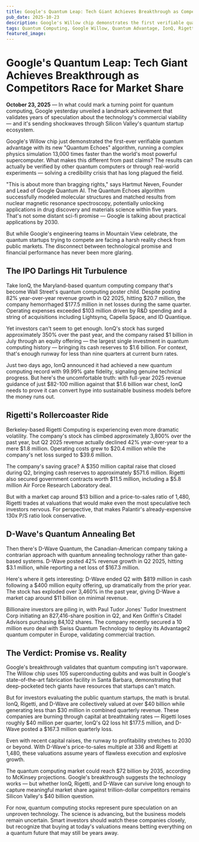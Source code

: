 ```yaml
---
title: Google's Quantum Leap: Tech Giant Achieves Breakthrough as Competitors Race for Market Share
pub_date: 2025-10-23
description: Google's Willow chip demonstrates the first verifiable quantum advantage using the "Quantum Echoes" algorithm, running complex simulations 13,000 times faster than supercomputers. Quantum startups IonQ, Rigetti, and D-Wave show technical progress but face severe cash burn with combined quarterly losses exceeding $384 million. These companies must reach profitability by 2030 or beyond, making investor bets on unproven business models increasingly uncertain.
tags: Quantum Computing, Google Willow, Quantum Advantage, IonQ, Rigetti, D-Wave, Technology Breakthrough, Quantum Echoes Algorithm, Startup Valuation, Market Share, Silicon Valley
featured_image: 
---
```


# Google's Quantum Leap: Tech Giant Achieves Breakthrough as Competitors Race for Market Share

**October 23, 2025** — In what could mark a turning point for quantum computing, Google yesterday unveiled a landmark achievement that validates years of speculation about the technology's commercial viability — and it's sending shockwaves through Silicon Valley's quantum startup ecosystem.

Google's Willow chip just demonstrated the first-ever verifiable quantum advantage with its new "Quantum Echoes" algorithm, running a complex physics simulation 13,000 times faster than the world's most powerful supercomputer. What makes this different from past claims? The results can actually be verified by other quantum computers or through real-world experiments — solving a credibility crisis that has long plagued the field.

"This is about more than bragging rights," says Hartmut Neven, Founder and Lead of Google Quantum AI. The Quantum Echoes algorithm successfully modeled molecular structures and matched results from nuclear magnetic resonance spectroscopy, potentially unlocking applications in drug discovery and materials science within five years. That's not some distant sci-fi promise — Google is talking about practical applications by 2030.

But while Google's engineering teams in Mountain View celebrate, the quantum startups trying to compete are facing a harsh reality check from public markets. The disconnect between technological promise and financial performance has never been more glaring.

## The IPO Darlings Hit Turbulence

Take IonQ, the Maryland-based quantum computing company that's become Wall Street's quantum computing poster child. Despite posting 82% year-over-year revenue growth in Q2 2025, hitting $20.7 million, the company hemorrhaged $177.5 million in net losses during the same quarter. Operating expenses exceeded $103 million driven by R&D spending and a string of acquisitions including Lightsynq, Capella Space, and ID Quantique.

Yet investors can't seem to get enough. IonQ's stock has surged approximately 350% over the past year, and the company raised $1 billion in July through an equity offering — the largest single investment in quantum computing history — bringing its cash reserves to $1.6 billion. For context, that's enough runway for less than nine quarters at current burn rates.

Just two days ago, IonQ announced it had achieved a new quantum computing record with 99.99% gate fidelity, signaling genuine technical progress. But here's the uncomfortable truth: with full-year 2025 revenue guidance of just $82-100 million against that $1.6 billion war chest, IonQ needs to prove it can convert hype into sustainable business models before the money runs out.

## Rigetti's Rollercoaster Ride

Berkeley-based Rigetti Computing is experiencing even more dramatic volatility. The company's stock has climbed approximately 3,800% over the past year, but Q2 2025 revenue actually declined 42% year-over-year to a mere $1.8 million. Operating costs grew to $20.4 million while the company's net loss surged to $39.6 million.

The company's saving grace? A $350 million capital raise that closed during Q2, bringing cash reserves to approximately $571.6 million. Rigetti also secured government contracts worth $11.5 million, including a $5.8 million Air Force Research Laboratory deal.

But with a market cap around $13 billion and a price-to-sales ratio of 1,480, Rigetti trades at valuations that would make even the most speculative tech investors nervous. For perspective, that makes Palantir's already-expensive 130x P/S ratio look conservative.

## D-Wave's Quantum Annealing Bet

Then there's D-Wave Quantum, the Canadian-American company taking a contrarian approach with quantum annealing technology rather than gate-based systems. D-Wave posted 42% revenue growth in Q2 2025, hitting $3.1 million, while reporting a net loss of $167.3 million.

Here's where it gets interesting: D-Wave ended Q2 with $819 million in cash following a $400 million equity offering, up dramatically from the prior year. The stock has exploded over 3,460% in the past year, giving D-Wave a market cap around $11 billion on minimal revenue.

Billionaire investors are piling in, with Paul Tudor Jones' Tudor Investment Corp initiating an 827,416-share position in Q2, and Ken Griffin's Citadel Advisors purchasing 84,102 shares. The company recently secured a 10 million euro deal with Swiss Quantum Technology to deploy its Advantage2 quantum computer in Europe, validating commercial traction.

## The Verdict: Promise vs. Reality

Google's breakthrough validates that quantum computing isn't vaporware. The Willow chip uses 105 superconducting qubits and was built in Google's state-of-the-art fabrication facility in Santa Barbara, demonstrating that deep-pocketed tech giants have resources that startups can't match.

But for investors evaluating the public quantum startups, the math is brutal. IonQ, Rigetti, and D-Wave are collectively valued at over $40 billion while generating less than $30 million in combined quarterly revenue. These companies are burning through capital at breathtaking rates — Rigetti loses roughly $40 million per quarter, IonQ's Q2 loss hit $177.5 million, and D-Wave posted a $167.3 million quarterly loss.

Even with recent capital raises, the runway to profitability stretches to 2030 or beyond. With D-Wave's price-to-sales multiple at 336 and Rigetti at 1,480, these valuations assume years of flawless execution and explosive growth.

The quantum computing market could reach $72 billion by 2035, according to McKinsey projections. Google's breakthrough suggests the technology works — but whether IonQ, Rigetti, and D-Wave can survive long enough to capture meaningful market share against trillion-dollar competitors remains Silicon Valley's $40 billion question.

For now, quantum computing stocks represent pure speculation on an unproven technology. The science is advancing, but the business models remain uncertain. Smart investors should watch these companies closely, but recognize that buying at today's valuations means betting everything on a quantum future that may still be years away. 